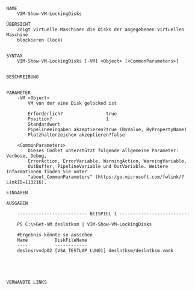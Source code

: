 ﻿```

NAME
    VIM-Show-VM-LockingDisks
    
ÜBERSICHT
    Zeigt virtuelle Maschinen die Disks der angegebenen virtuellen Maschine
    blockieren (lock)
    
    
SYNTAX
    VIM-Show-VM-LockingDisks [-VM] <Object> [<CommonParameters>]
    
    
BESCHREIBUNG
    

PARAMETER
    -VM <Object>
        VM von der eine Disk gelocked ist
        
        Erforderlich?                true
        Position?                    1
        Standardwert                 
        Pipelineeingaben akzeptieren?true (ByValue, ByPropertyName)
        Platzhalterzeichen akzeptieren?false
        
    <CommonParameters>
        Dieses Cmdlet unterstützt folgende allgemeine Parameter: Verbose, Debug,
        ErrorAction, ErrorVariable, WarningAction, WarningVariable,
        OutBuffer, PipelineVariable und OutVariable. Weitere Informationen finden Sie unter 
        "about_CommonParameters" (https:/go.microsoft.com/fwlink/?LinkID=113216). 
    
EINGABEN
    
AUSGABEN
    
    -------------------------- BEISPIEL 1 --------------------------
    
    PS C:\>Get-VM deslntksm | VIM-Show-VM-LockingDisks
    
    #Ergebnis könnte so aussehen
    Name          DiskFileName                                
    ----          ------------                                
    deslnsrvvdp02 [VSA_TESTLAP_LUN01] deslntksm/deslntksm.vmdk
    
    
    
    
    
VERWANDTE LINKS



```


